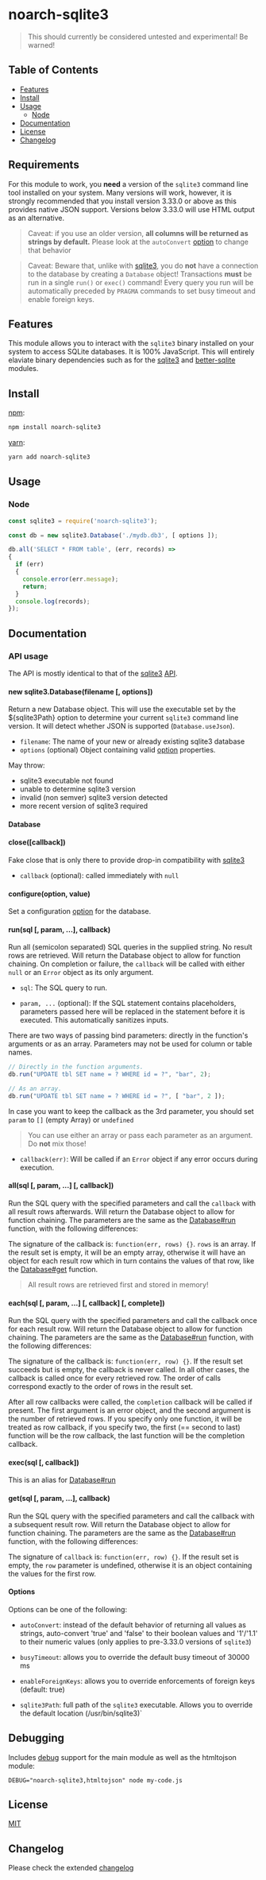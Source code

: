 # noarch-sqlite3

> This should currently be considered untested and experimental! Be warned!

## Table of Contents

* [Features](#features)
* [Install](#install)
* [Usage](#usage)
  * [Node](#node)
* [Documentation](#documentation)
* [License](#license)
* [Changelog](#changelog)


## Requirements

For this module to work, you **need** a version of the `sqlite3` command line tool installed on your system. Many versions will work, however, it is strongly recommended that you install version 3.33.0 or above as this provides native JSON support. Versions below 3.33.0 will use HTML output as an alternative.

> Caveat: if you use an older version, **all columns will be returned as strings by default.** Please look at the `autoConvert` [option](#options) to change that behavior

> Caveat: Beware that, unlike with [sqlite3], you do **not** have a connection to the database by creating a `Database` object! Transactions **must** be run in a single `run()` or `exec()` command! Every query you run will be automatically preceded by `PRAGMA` commands to set busy timeout and enable foreign keys.


## Features

This module allows you to interact with the `sqlite3` binary installed on your system to access SQLite databases. It is 100% JavaScript. This will entirely elaviate binary dependencies such as for the [sqlite3] and [better-sqlite](https://www.npmjs.com/package/better-sqlite3) modules.


## Install

[npm][]:

```sh
npm install noarch-sqlite3
```

[yarn][]:

```sh
yarn add noarch-sqlite3
```


## Usage

### Node

```js
const sqlite3 = require('noarch-sqlite3');

const db = new sqlite3.Database('./mydb.db3', [ options ]);

db.all('SELECT * FROM table', (err, records) =>
{
  if (err)
  {
    console.error(err.message);
    return;
  }
  console.log(records);
});
```

## Documentation

### API usage

The API is mostly identical to that of the [sqlite3] [API](https://github.com/TryGhost/node-sqlite3/wiki/API).

#### new sqlite3.Database(filename [, options])
Return a new Database object. This will use the executable set by the ${sqlite3Path} option to determine your current `sqlite3` command line version. It will detect whether JSON is supported (`Database.useJson`).

* `filename`: The name of your new or already existing sqlite3 database
* `options` (optional) Object containing valid [option](#options) properties.

May throw:
* sqlite3 executable not found
* unable to determine sqlite3 version
* invalid (non semver) sqlite3 version detected
* more recent version of sqlite3 required

#### Database

#### close([callback])
Fake close that is only there to provide drop-in compatibility with [sqlite3]

* `callback` (optional): called immediately with `null`

#### configure(option, value)
Set a configuration [option](#options) for the database.

#### run(sql [, param, ...], callback)

Run all (semicolon separated) SQL queries in the supplied string. No result rows are retrieved. Will return the Database object to allow for function chaining. On completion or failure, the `callback` will be called with either `null` or an `Error` object as its only argument.

* `sql`: The SQL query to run.

* `param, ...` (optional): If the SQL statement contains placeholders, parameters passed here will be replaced in the statement before it is executed. This automatically sanitizes inputs.

There are two ways of passing bind parameters: directly in the function's arguments or as an array. Parameters may not be used for column or table names.

```js
// Directly in the function arguments.
db.run("UPDATE tbl SET name = ? WHERE id = ?", "bar", 2);

// As an array.
db.run("UPDATE tbl SET name = ? WHERE id = ?", [ "bar", 2 ]);
```

In case you want to keep the callback as the 3rd parameter, you should set `param` to `[]` (empty Array) or `undefined`

> You can use either an array or pass each parameter as an argument. Do **not** mix those!

* `callback(err)`: Will be called if an `Error` object if any error occurs during execution.

#### all(sql [, param, ...] [, callback])
Run the SQL query with the specified parameters and call the `callback` with all result rows afterwards. Will return the Database object to allow for function chaining. The parameters are the same as the [Database#run](#run) function, with the following differences:

The signature of the callback is: `function(err, rows) {}`. `rows` is an array. If the result set is empty, it will be an empty array, otherwise it will have an object for each result row which in turn contains the values of that row, like the [Database#get](#get) function.

> All result rows are retrieved first and stored in memory!

#### each(sql [, param, ...] [, callback] [, complete])
Run the SQL query with the specified parameters and call the callback once for each result row. Will return the Database object to allow for function chaining. The parameters are the same as the [Database#run](#run) function, with the following differences:

The signature of the callback is: `function(err, row) {}`. If the result set succeeds but is empty, the callback is never called. In all other cases, the callback is called once for every retrieved row. The order of calls correspond exactly to the order of rows in the result set.

After all row callbacks were called, the `completion` callback will be called if present. The first argument is an error object, and the second argument is the number of retrieved rows. If you specify only one function, it will be treated as row callback, if you specify two, the first (== second to last) function will be the row callback, the last function will be the completion callback.

#### exec(sql [, callback])
This is an alias for [Database#run](#run)

#### get(sql [, param, ...], callback)
Run the SQL query with the specified parameters and call the callback with a subsequent result row. Will return the Database object to allow for function chaining. The parameters are the same as the [Database#run](#run) function, with the following differences:

The signature of `callback` is: `function(err, row) {}`. If the result set is empty, the `row` parameter is undefined, otherwise it is an object containing the values for the first row.

#### Options

Options can be one of the following:

* `autoConvert`: instead of the default behavior of returning all values as strings, auto-convert 'true' and 'false' to their boolean values and '1'/'1.1' to their numeric values (only applies to pre-3.33.0 versions of `sqlite3`)

* `busyTimeout`: allows you to override the default busy timeout of 30000 ms

* `enableForeignKeys`: allows you to override enforcements of foreign keys (default: true)

* `sqlite3Path`: full path of the `sqlite3` executable. Allows you to override the default location (/usr/bin/sqlite3)`

## Debugging

Includes [debug](https://www.npmjs.com/package/debug) support for the main module as well as the htmltojson module:

```
DEBUG="noarch-sqlite3,htmltojson" node my-code.js
```


## License

[MIT](LICENSE)

## Changelog

Please check the extended [changelog](CHANGELOG.md)

##

[npm]: https://www.npmjs.com/
[sqlite3]: https://github.com/TryGhost/node-sqlite3/wiki/API
[yarn]: https://yarnpkg.com/
